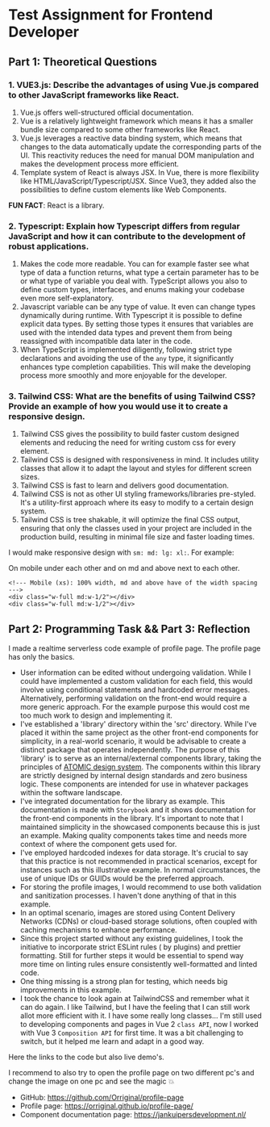 # Test Assignment for Frontend Developer

## Part 1: Theoretical Questions

### 1. VUE3.js: Describe the advantages of using Vue.js compared to other JavaScript frameworks like React.

1. Vue.js offers well-structured official documentation.
2. Vue is a relatively lightweight framework which means it has a smaller bundle size compared to some other frameworks
   like React.
3. Vue.js leverages a reactive data binding system, which means that changes to the data automatically update the
   corresponding parts of the UI. This reactivity reduces the need for manual DOM manipulation and makes the development
   process more efficient.
4. Template system of React is always JSX. In Vue, there is more flexibility like HTML/JavaScript/Typescript/JSX. Since
   Vue3, they added also the possibilities to define custom elements like Web Components.

**FUN FACT**: React is a library.

### 2. Typescript: Explain how Typescript differs from regular JavaScript and how it can contribute to the development of robust applications.

1. Makes the code more readable. You can for example faster see what type of data a function returns, what type a
   certain parameter has to be or what type of variable you deal with. TypeScript allows you also to define custom
   types, interfaces, and enums making your codebase even more self-explanatory.
2. Javascript variable can be any type of value. It even can change types dynamically during runtime. With Typescript it
   is possible to define explicit data types. By setting those types it ensures that variables are used with the
   intended data types and prevent them from being reassigned with incompatible data later in the code.
3. When TypeScript is implemented diligently, following strict type declarations and avoiding the use of the `any` type,
   it significantly enhances type completion capabilities. This will make the developing process more smoothly and more
   enjoyable for the developer.

### 3. Tailwind CSS: What are the benefits of using Tailwind CSS? Provide an example of how you would use it to create a responsive design.

1. Tailwind CSS gives the possibility to build faster custom designed elements and reducing the need for writing custom
   css for every element.
2. Tailwind CSS is designed with responsiveness in mind. It includes utility classes that allow it to adapt the layout
   and styles for different screen sizes.
3. Tailwind CSS is fast to learn and delivers good documentation.
4. Tailwind CSS is not as other UI styling frameworks/libraries pre-styled. It's a utility-first approach where its easy
   to modify to a certain design system.
5. Tailwind CSS is tree shakable, it will optimize the final CSS output, ensuring that only the classes used in your
   project are included in the production build, resulting in minimal file size and faster loading times.

I would make responsive design with `sm: md: lg: xl:`. For example:

On mobile under each other and on md and above next to each other.

```hmtl
<!--- Mobile (xs): 100% width, md and above have of the width spacing --->
<div class="w-full md:w-1/2"></div>
<div class="w-full md:w-1/2"></div>
```

## Part 2: Programming Task && Part 3: Reflection

I made a realtime serverless code example of profile page. The profile page has only the basics.

- User information can be edited without undergoing validation. While I could have implemented a custom validation for
  each field, this would involve using conditional statements and hardcoded error messages. Alternatively, performing
  validation on the front-end would require a more generic approach. For the example purpose this would cost me too much
  work to design and implementing it.
- I've established a 'library' directory within the 'src' directory. While I've placed it within the same project as the
  other front-end components for simplicity, in a real-world scenario, it would be advisable to create a distinct
  package that operates independently. The purpose of this 'library' is to serve as an internal/external components
  library, taking the principles of [ATOMIC design system](https://bradfrost.com/blog/post/atomic-web-design/). The
  components within this library are strictly designed by internal design standards and zero business logic.
  These components are intended for use in whatever packages within the software landscape.
- I've integrated documentation for the library as example. This documentation is made with `Storybook` and it shows
  documentation for the front-end components in the library. It's important to note that I maintained simplicity in the
  showcased components because this is just an example. Making quality components takes time and needs more context of
  where the component gets used for.
- I've employed hardcoded indexes for data storage. It's crucial to say that this practice is not recommended in
  practical scenarios, except for instances such as this illustrative example. In normal circumstances, the use
  of unique IDs or GUIDs would be the preferred approach.
- For storing the profile images, I would recommend to use both validation and sanitization processes. I haven't done
  anything of that in this example.
- In an optimal scenario, images are stored using Content Delivery Networks (CDNs) or cloud-based storage solutions,
  often coupled with caching mechanisms to enhance performance.
- Since this project started without any existing guidelines, I took the initiative to incorporate strict ESLint rules (
  by plugins) and prettier formatting. Still for further steps it would be essential to spend way more time on linting
  rules ensure consistently well-formatted and linted code.
- One thing missing is a strong plan for testing, which needs big improvements in this example.
- I took the chance to look again at TailwindCSS and remember what it can do again. I like Tailwind, but I have the
  feeling that I can still work allot more efficient with it. I have some really long classes... I'm still used to
  developing components and pages in Vue 2 `class API`, now I worked with Vue 3 `Composition API` for first time. It was
  a bit challenging to switch, but it helped me learn and adapt in a good way.

Here the links to the code but also live demo's.

I recommend to also try to open the profile page on two different pc's and change the image on one pc and see the magic
💥
- GitHub: https://github.com/Orriginal/profile-page
- Profile page: https://orriginal.github.io/profile-page/
- Component documentation page: https://jankuipersdevelopment.nl/

